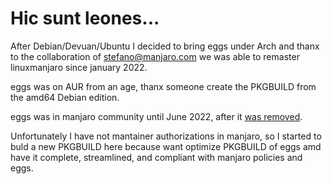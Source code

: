 # Hic sunt leones...

After Debian/Devuan/Ubuntu I decided to bring eggs under Arch and thanx to the collaboration of stefano@manjaro.com
we was able to remaster linuxmanjaro since january 2022.

eggs was on AUR from an age, thanx someone create the PKGBUILD from the amd64 Debian edition.

eggs was in manjaro community until June 2022, after it [was removed](https://forum.manjaro.org/t/penguins-eggs-help-needed-for-manjaro-compatibility/96799/20?u=artisan).

Unfortunately I have not mantainer authorizations in manjaro, so I started to buld a new PKGBUILD here because want optimize PKGBUILD of eggs amd have it complete, streamlined, and compliant with manjaro policies and eggs.






